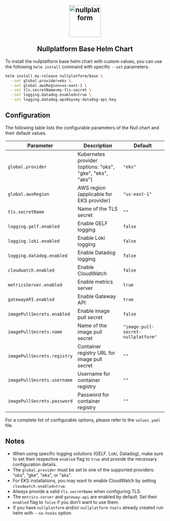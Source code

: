 <h2 align="center">
    <a href="https://httpie.io" target="blank_">
        <img height="100" alt="nullplatform" src="https://nullplatform.com/favicon/android-chrome-192x192.png" />
    </a>
    <br>
    <br>
    Nullplatform Base Helm Chart
    <br>
</h2>

To install the nullplatform base helm chart with custom values, you can use the following `helm install` command with specific `--set` parameters:

```bash
helm install my-release nullplatform/base \
  --set global.provider=eks \
  --set global.awsRegion=us-east-1 \
  --set tls.secretName=my-tls-secret \
  --set logging.datadog.enabled=true \
  --set logging.datadog.apiKey=my-datadog-api-key
```
## Configuration

The following table lists the configurable parameters of the Null chart and their default values.

| Parameter                   | Description                                               | Default                            |
|-----------------------------| --------------------------------------------------------- |------------------------------------|
| `global.provider`           | Kubernetes provider (options: "oks", "gke", "eks", "aks") | `"eks"`                            |
| `global.awsRegion`          | AWS region (applicable for EKS provider)                  | `"us-east-1"`                      |
| `tls.secretName`            | Name of the TLS secret                                    | `""`                               |
| `logging.gelf.enabled`      | Enable GELF logging                                       | `false`                            |
| `logging.loki.enabled`      | Enable Loki logging                                       | `false`                            |
| `logging.datadog.enabled`   | Enable Datadog logging                                    | `false`                            |
| `cloudwatch.enabled`        | Enable CloudWatch                                         | `false`                            |
| `metricsServer.enabled`     | Enable metrics server                                     | `true`                             |
| `gatewayAPI.enabled`        | Enable Gateway API                                        | `true`                             |
| `imagePullSecrets.enabled`  | Enable image pull secret                                  | `false`                            |
| `imagePullSecrets.name`     | Name of the image pull secret                             | `"image-pull-secret-nullplatform"` |
| `imagePullSecrets.registry` | Container registry URL for image pull secret              | `""`                               |
| `imagePullSecrets.username` | Username for container registry                           | `""`                               |
| `imagePullSecrets.password` | Password for container registry                           | `""`                               |

For a complete list of configurable options, please refer to the `values.yaml` file.

## Notes

- When using specific logging solutions (GELF, Loki, Datadog), make sure to set their respective `enabled` flag to `true` and provide the necessary configuration details.
- The `global.provider` must be set to one of the supported providers: "oks", "gke", "eks", or "aks".
- For EKS installations, you may want to enable CloudWatch by setting `cloudwatch.enabled=true`.
- Always provide a valid `tls.secretName` when configuring TLS.
- The `metrics-server` and `gateway-api` are enabled by default. Set their `enabled` flag to `false` if you don't want to use them.
- If you have `nullplatform` and/or `nullplatform-tools` already created run helm with `--no-hooks` option
